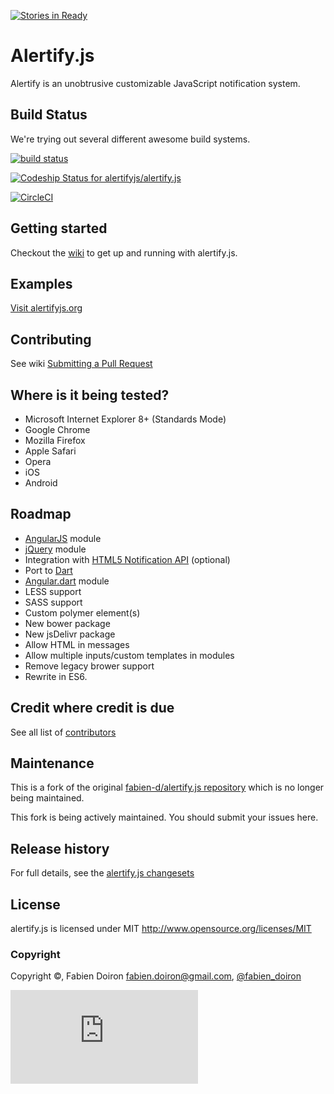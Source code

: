 [![Stories in Ready](https://badge.waffle.io/alertifyjs/alertify.js.png?label=ready&title=Ready)](https://waffle.io/alertifyjs/alertify.js)
# Alertify.js

Alertify is an unobtrusive customizable JavaScript notification system.


## Build Status

We're trying out several different awesome build systems.

[![build status](https://secure.travis-ci.org/alertifyjs/alertify.js.png)](http://travis-ci.org/alertifyjs/alertify.js)

[![Codeship Status for alertifyjs/alertify.js](https://www.codeship.io/projects/8f6cd300-e2cd-0131-245d-76c4e62fcc04/status?branch=master)](https://www.codeship.io/projects/25369)

[![CircleCI](https://circleci.com/gh/alertifyjs/alertify.js.png?circle-token=f2e40b15e51980c9d248c40f51f0d7ebc1d2aea1)](https://circleCI/gh/alertifyjs/alertify.js)

## Getting started
Checkout the [wiki](https://github.com/alertifyjs/alertify.js/wiki) to get up and running with alertify.js.

## Examples
[Visit alertifyjs.org](http://alertifyjs.org/)

## Contributing
See wiki [Submitting a Pull Request](https://github.com/alertifyjs/alertify.js/wiki/Submitting-a-Pull-Request)

## Where is it being tested?

* Microsoft Internet Explorer 8+ (Standards Mode)
* Google Chrome
* Mozilla Firefox
* Apple Safari
* Opera
* iOS
* Android

## Roadmap

- [AngularJS](//angularjs.org) module
- [jQuery](//jquery.com) module
- Integration with [HTML5 Notification API](//developer.mozilla.org/en/docs/Web/API/notification) (optional)
- Port to [Dart](//dartlang.org)
- [Angular.dart](//angulardart.org) module
- LESS support
- SASS support
- Custom polymer element(s)
- New bower package
- New jsDelivr package
- Allow HTML in messages
- Allow multiple inputs/custom templates in modules
- Remove legacy brower support
- Rewrite in ES6.

## Credit where credit is due

See all list of [contributors](https://github.com/alertifyjs/alertify.js/contributors)

## Maintenance

This is a fork of the original [fabien-d/alertify.js repository](//github.com/fabien-d/alertify.js) which is
no longer being maintained.

This fork is being actively maintained. You should submit your issues here.


## Release history

For full details, see the [alertify.js changesets](https://github.com/alertify/alertify.js/wiki/Changeset)

## License

alertify.js is licensed under MIT http://www.opensource.org/licenses/MIT

### Copyright

Copyright &copy;, Fabien Doiron <fabien.doiron@gmail.com>, [@fabien_doiron](http://twitter.com/fabien_doiron)

[![Analytics](https://ga-beacon.appspot.com/UA-51240888-3/alertifyjs/alertify.js/README.md)](https://github.com/igrigorik/ga-beacon)
